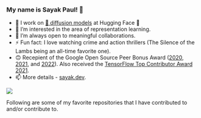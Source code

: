 ### My name is Sayak Paul! 👾

- 🔭 I work on [🧨 diffusion models](https://github.com/huggingface/diffusers/) at Hugging Face 🤗
- 🌱 I’m interested in the area of representation learning.
- 👯 I’m always open to meaningful collaborations.
- ⚡ Fun fact: I love watching crime and action thrillers (The Silence of the Lambs being an all-time favorite one). 
- 🙃 Recepient of the Google Open Source Peer Bonus Award ([2020](https://opensource.googleblog.com/2020/10/announcing-latest-google-open-source.html), [2021](https://opensource.googleblog.com/2021/09/announcing-latest-open-source-peer-bonus-winners.html), and [2022](https://opensource.googleblog.com/2022/09/announcing-the-second-group-of-open-source-peer-bonus-winners-in-2022.html)). Also received the [TensorFlow Top Contributor Award 2021](https://blog.tensorflow.org/2021/11/2021-TF-Contributor-Awardees.html?linkId=8010214).
- 📫 More details - [sayak.dev](https://sayak.dev).

<img src="https://github-readme-stats.vercel.app/api?username=sayakpaul&&show_icons=true&title_color=ffffff&icon_color=bb2acf&text_color=daf7dc&bg_color=191919">

Following are some of my favorite repositories that I have contributed to and/or contribute to. 
